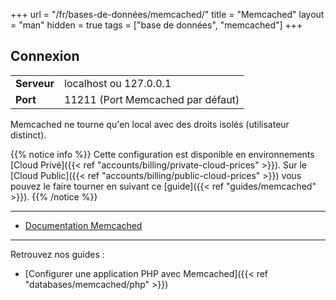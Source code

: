 +++
url = "/fr/bases-de-données/memcached/"
title = "Memcached"
layout = "man"
hidden = true
tags = ["base de données", "memcached"]
+++

## Connexion

|             |                                   |
|-------------|-----------------------------------|
| **Serveur** | localhost ou 127.0.0.1            |
| **Port**    | 11211 (Port Memcached par défaut) |

Memcached ne tourne qu'en local avec des droits isolés (utilisateur distinct).

{{% notice info %}}
Cette configuration est disponible en environnements [Cloud Privé]({{< ref "accounts/billing/private-cloud-prices" >}}). Sur le [Cloud Public]({{< ref "accounts/billing/public-cloud-prices" >}}) vous pouvez le faire tourner en suivant ce [guide]({{< ref "guides/memcached" >}}).
{{% /notice %}}

---

- [Documentation Memcached](https://github.com/memcached/memcached/wiki)

---

Retrouvez nos guides :

- [Configurer une application PHP avec Memcached]({{< ref "databases/memcached/php" >}})
